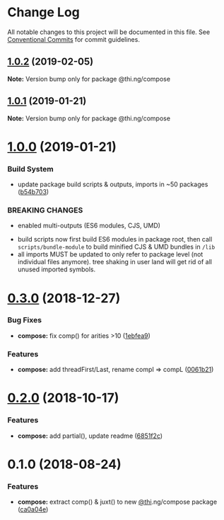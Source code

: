 # Change Log

All notable changes to this project will be documented in this file.
See [Conventional Commits](https://conventionalcommits.org) for commit guidelines.

## [1.0.2](https://github.com/thi-ng/umbrella/compare/@thi.ng/compose@1.0.1...@thi.ng/compose@1.0.2) (2019-02-05)

**Note:** Version bump only for package @thi.ng/compose





## [1.0.1](https://github.com/thi-ng/umbrella/compare/@thi.ng/compose@1.0.0...@thi.ng/compose@1.0.1) (2019-01-21)

**Note:** Version bump only for package @thi.ng/compose





# [1.0.0](https://github.com/thi-ng/umbrella/compare/@thi.ng/compose@0.3.0...@thi.ng/compose@1.0.0) (2019-01-21)


### Build System

* update package build scripts & outputs, imports in ~50 packages ([b54b703](https://github.com/thi-ng/umbrella/commit/b54b703))


### BREAKING CHANGES

* enabled multi-outputs (ES6 modules, CJS, UMD)

- build scripts now first build ES6 modules in package root, then call
  `scripts/bundle-module` to build minified CJS & UMD bundles in `/lib`
- all imports MUST be updated to only refer to package level
  (not individual files anymore). tree shaking in user land will get rid of
  all unused imported symbols.


# [0.3.0](https://github.com/thi-ng/umbrella/compare/@thi.ng/compose@0.2.2...@thi.ng/compose@0.3.0) (2018-12-27)


### Bug Fixes

* **compose:** fix comp() for arities >10 ([1ebfea9](https://github.com/thi-ng/umbrella/commit/1ebfea9))


### Features

* **compose:** add threadFirst/Last, rename compI => compL ([0061b21](https://github.com/thi-ng/umbrella/commit/0061b21))


# [0.2.0](https://github.com/thi-ng/umbrella/compare/@thi.ng/compose@0.1.4...@thi.ng/compose@0.2.0) (2018-10-17)


### Features

* **compose:** add partial(), update readme ([6851f2c](https://github.com/thi-ng/umbrella/commit/6851f2c))


<a name="0.1.0"></a>
# 0.1.0 (2018-08-24)


### Features

* **compose:** extract comp() & juxt() to new [@thi](https://github.com/thi).ng/compose package ([ca0a04e](https://github.com/thi-ng/umbrella/commit/ca0a04e))
